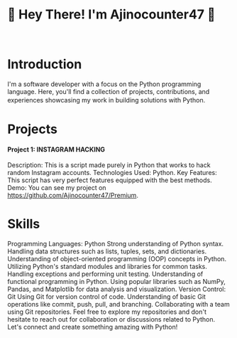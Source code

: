 # 👋 Hey There! I'm Ajinocounter47 👋 
ᅟ
# Introduction
I'm a software developer with a focus on the Python programming language. Here, you'll find a collection of projects, contributions, and experiences showcasing my work in building solutions with Python.
ᅟ

# Projects

#### Project 1: INSTAGRAM HACKING
Description: This is a script made purely in Python that works to hack random Instagram accounts.
Technologies Used: Python.
Key Features: This script has very perfect features equipped with the best methods.
Demo: You can see my project on https://github.com/Ajinocounter47/Premium.

# Skills

Programming Languages: Python
Strong understanding of Python syntax.
Handling data structures such as lists, tuples, sets, and dictionaries.
Understanding of object-oriented programming (OOP) concepts in Python.
Utilizing Python's standard modules and libraries for common tasks.
Handling exceptions and performing unit testing.
Understanding of functional programming in Python.
Using popular libraries such as NumPy, Pandas, and Matplotlib for data analysis and visualization.
Version Control: Git
Using Git for version control of code.
Understanding of basic Git operations like commit, push, pull, and branching.
Collaborating with a team using Git repositories.
Feel free to explore my repositories and don't hesitate to reach out for collaboration or discussions related to Python. Let's connect and create something amazing with Python!
